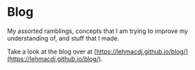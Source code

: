 # Blog
My assorted ramblings, concepts that I am trying to improve my understanding of,
and stuff that I made.

Take a look at the blog over at [https://lehmacdj.github.io/blog/](https://lehmacdj.github.io/blog/).